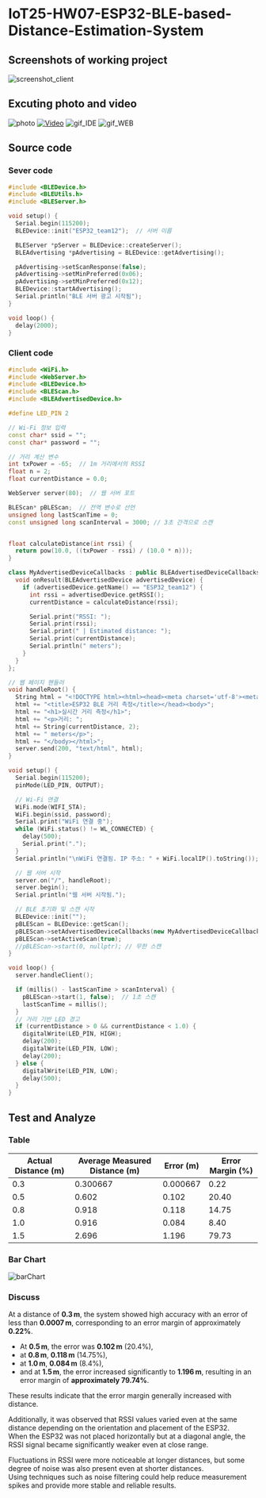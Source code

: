 # IoT25-HW07-ESP32-BLE-based-Distance-Estimation-System

## Screenshots of working project
![screenshot_client](./assignment7_screenshot_client.jpg)

## Excuting photo and video
![photo](./assignment7_photo.JPEG)
[![Video](http://img.youtube.com/vi/7oouZjq09w0/0.jpg)](https://youtu.be/7oouZjq09w0)
![gif_IDE](./assignment7_IDE_gif.gif)
![gif_WEB](./assignment7_WEB_gif.gif)

## Source code
### Sever code
```cpp
#include <BLEDevice.h>
#include <BLEUtils.h>
#include <BLEServer.h>

void setup() {
  Serial.begin(115200);
  BLEDevice::init("ESP32_team12");  // 서버 이름

  BLEServer *pServer = BLEDevice::createServer();
  BLEAdvertising *pAdvertising = BLEDevice::getAdvertising();

  pAdvertising->setScanResponse(false);
  pAdvertising->setMinPreferred(0x06);
  pAdvertising->setMinPreferred(0x12);
  BLEDevice::startAdvertising();
  Serial.println("BLE 서버 광고 시작됨");
}

void loop() {
  delay(2000);
}
```

### Client code
```cpp
#include <WiFi.h>
#include <WebServer.h>
#include <BLEDevice.h>
#include <BLEScan.h>
#include <BLEAdvertisedDevice.h>

#define LED_PIN 2

// Wi-Fi 정보 입력
const char* ssid = "";
const char* password = "";

// 거리 계산 변수
int txPower = -65;  // 1m 거리에서의 RSSI
float n = 2;
float currentDistance = 0.0;

WebServer server(80);  // 웹 서버 포트

BLEScan* pBLEScan;  // 전역 변수로 선언
unsigned long lastScanTime = 0;
const unsigned long scanInterval = 3000; // 3초 간격으로 스캔


float calculateDistance(int rssi) {
  return pow(10.0, ((txPower - rssi) / (10.0 * n)));
}

class MyAdvertisedDeviceCallbacks : public BLEAdvertisedDeviceCallbacks {
  void onResult(BLEAdvertisedDevice advertisedDevice) {
    if (advertisedDevice.getName() == "ESP32_team12") {
      int rssi = advertisedDevice.getRSSI();
      currentDistance = calculateDistance(rssi);

      Serial.print("RSSI: ");
      Serial.print(rssi);
      Serial.print(" | Estimated distance: ");
      Serial.print(currentDistance);
      Serial.println(" meters");
    }
  }
};

// 웹 페이지 핸들러
void handleRoot() {
  String html = "<!DOCTYPE html><html><head><meta charset='utf-8'><meta http-equiv='refresh' content='2'>";
  html += "<title>ESP32 BLE 거리 측정</title></head><body>";
  html += "<h1>실시간 거리 측정</h1>";
  html += "<p>거리: ";
  html += String(currentDistance, 2);
  html += " meters</p>";
  html += "</body></html>";
  server.send(200, "text/html", html);
}

void setup() {
  Serial.begin(115200);
  pinMode(LED_PIN, OUTPUT);

  // Wi-Fi 연결
  WiFi.mode(WIFI_STA);
  WiFi.begin(ssid, password);
  Serial.print("WiFi 연결 중");
  while (WiFi.status() != WL_CONNECTED) {
    delay(500);
    Serial.print(".");
  }
  Serial.println("\nWiFi 연결됨. IP 주소: " + WiFi.localIP().toString());

  // 웹 서버 시작
  server.on("/", handleRoot);
  server.begin();
  Serial.println("웹 서버 시작됨.");

  // BLE 초기화 및 스캔 시작
  BLEDevice::init("");
  pBLEScan = BLEDevice::getScan();
  pBLEScan->setAdvertisedDeviceCallbacks(new MyAdvertisedDeviceCallbacks());
  pBLEScan->setActiveScan(true);
  //pBLEScan->start(0, nullptr); // 무한 스캔
}

void loop() {
  server.handleClient();

  if (millis() - lastScanTime > scanInterval) {
    pBLEScan->start(1, false);  // 1초 스캔
    lastScanTime = millis();
  }
  // 거리 기반 LED 경고
  if (currentDistance > 0 && currentDistance < 1.0) {
    digitalWrite(LED_PIN, HIGH);
    delay(200);
    digitalWrite(LED_PIN, LOW);
    delay(200);
  } else {
    digitalWrite(LED_PIN, LOW);
    delay(500);
  }
}
```

## Test and Analyze
### Table
| Actual Distance (m) | Average Measured Distance (m) | Error (m) | Error Margin (%) |
|---------------------|-------------------------------|-----------|------------------|
| 0.3                 | 0.300667                      | 0.000667  | 0.22             |
| 0.5                 | 0.602                         | 0.102     | 20.40            |
| 0.8                 | 0.918                         | 0.118     | 14.75            |
| 1.0                 | 0.916                         | 0.084     | 8.40             |
| 1.5                 | 2.696                         | 1.196     | 79.73            |
### Bar Chart
![barChart](https://github.com/missyou2/IoT25-HW07/blob/main/barChart.png)
### Discuss

At a distance of **0.3 m**, the system showed high accuracy with an error of less than **0.0007 m**, corresponding to an error margin of approximately **0.22%**.  
- At **0.5 m**, the error was **0.102 m** (20.4%),
- at **0.8 m**, **0.118 m** (14.75%),
- at **1.0 m**, **0.084 m** (8.4%),
- and at **1.5 m**, the error increased significantly to **1.196 m**, resulting in an error margin of **approximately 79.74%**.

These results indicate that the error margin generally increased with distance.

Additionally, it was observed that RSSI values varied even at the same distance depending on the orientation and placement of the ESP32.  
When the ESP32 was not placed horizontally but at a diagonal angle, the RSSI signal became significantly weaker even at close range.

Fluctuations in RSSI were more noticeable at longer distances, but some degree of noise was also present even at shorter distances.  
Using techniques such as noise filtering could help reduce measurement spikes and provide more stable and reliable results.
